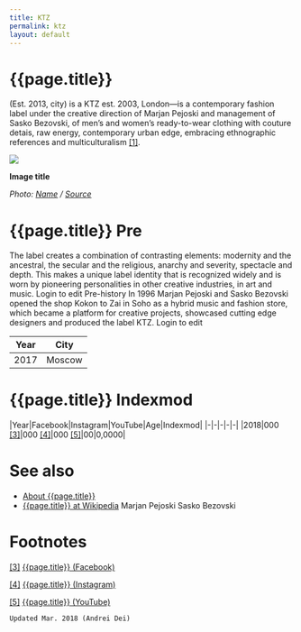 ```yaml
---
title: KTZ
permalink: ktz
layout: default
---
```

# {{page.title}}

(Est. 2013, city) is a KTZ est. 2003, London—is a contemporary fashion label under the creative direction of Marjan Pejoski and management of Sasko Bezovski, of men’s and women’s ready-to-wear clothing with couture detais, raw energy, contemporary urban edge, embracing ethnographic references and multiculturalism <span id="a1">[\[1\]](#f1)</span>.

![](/encyclopedia/images/image-name.jpg)

**Image title**

*Photo: [Name](index) / [Source](index)*

# {{page.title}} Pre

The label creates a combination of contrasting elements: modernity and the ancestral, the secular and the religious, anarchy and severity, spectacle and depth. This makes a unique label identity that is recognized widely and is worn by pioneering personalities in other creative industries, in art and music. Login to edit
Pre-history
In 1996 Marjan Pejoski and Sasko Bezovski opened the shop Kokon to Zai in Soho as a hybrid music and fashion store, which became a platform for creative projects, showcased cutting edge designers and produced the label KTZ. Login to edit


|Year|City|
|-|-|
|2017|Moscow|

# {{page.title}} Indexmod

|Year|Facebook|Instagram|YouTube|Age|Indexmod|
|-|-|-|-|-|
|2018|000 <span id="a3">[\[3\]](#f3)</span>|000 <span id="a4">[\[4\]](#f4)</span>|000 <span id="a5">[\[5\]](#f5)</span>|00|0,0000|


# See also

+ [About {{page.title}}](index)
+ [{{page.title}} at Wikipedia](index)
Marjan Pejoski
Sasko Bezovski 

# Footnotes

[[3]](#a3) <span id="f3"></span> [{{page.title}} (Facebook)](index)

[[4]](#a4) <span id="f4"></span> [{{page.title}} (Instagram)](index)

[[5]](#a5) <span id="f5"></span> [{{page.title}} (YouTube)](index)

`Updated Mar. 2018 (Andrei Dei)`
